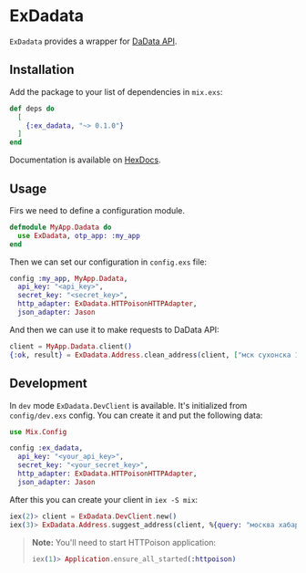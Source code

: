 # ExDadata

`ExDadata` provides a wrapper for [DaData API](https://dadata.ru/api/).

## Installation

Add the package to your list of dependencies in `mix.exs`:

```elixir
def deps do
  [
    {:ex_dadata, "~> 0.1.0"}
  ]
end
```

Documentation is available on [HexDocs](https://hexdocs.pm/ex_dadata).

## Usage

Firs we need to define a configuration module.

```elixir
defmodule MyApp.Dadata do
  use ExDadata, otp_app: :my_app
end
```

Then we can set our configuration in `config.exs` file:

```elixir
config :my_app, MyApp.Dadata,
  api_key: "<api_key>",
  secret_key: "<secret_key>",
  http_adapter: ExDadata.HTTPoisonHTTPAdapter,
  json_adapter: Jason
```

And then we can use it to make requests to DaData API:

```elixir
client = MyApp.Dadata.client()
{:ok, result} = ExDadata.Address.clean_address(client, ["мск сухонска 11/-89"])
```

## Development

In `dev` mode `ExDadata.DevClient` is available. It's initialized from
`config/dev.exs` config. You can create it and put the following data:

```elixir
use Mix.Config

config :ex_dadata,
  api_key: "<your_api_key>",
  secret_key: "<your_secret_key>",
  http_adapter: ExDadata.HTTPoisonHTTPAdapter,
  json_adapter: Jason
```

After this you can create your client in `iex -S mix`:

```elixir
iex(2)> client = ExDadata.DevClient.new()
iex(3)> ExDadata.Address.suggest_address(client, %{query: "москва хабар"})
```

> **Note:** You'll need to start HTTPoison application:
>
> ```elixir
> iex(1)> Application.ensure_all_started(:httpoison)
> ```
